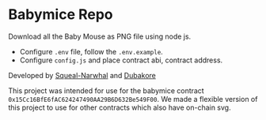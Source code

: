 # Babymice Repo

Download all the Baby Mouse as PNG file using node js.

- Configure `.env` file, follow the `.env.example`. 
- Configure `config.js` and place contract abi, contract address.


Developed by [Squeal-Narwhal](https://twitter.com/squeal_eth) and [Dubakore](https://twitter.com/dubakore_eth)




This project was intended for use for the babymice contract `0x15Cc16BfE6fAC624247490AA29B6D632Be549F00`. We made a flexible version of this project to use for other contracts which also have on-chain svg. 
